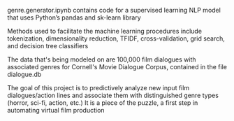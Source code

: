 genre.generator.ipynb contains code for a supervised learning NLP model that uses Python’s pandas and sk-learn library

Methods used to facilitate the machine learning procedures include tokenization, dimensionality reduction, TFIDF, cross-validation, grid search, and decision tree classifiers

The data that's being modeled on are 100,000 film dialogues with associated genres for Cornell's Movie Dialogue Corpus, contained in the file dialogue.db

The goal of this project is to predictively analyze new input film dialogues/action lines and associate them with distinguished genre types (horror, sci-fi, action, etc.) It is a piece of the puzzle, a first step in automating virtual film production
